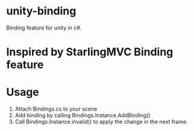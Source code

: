 # unity-binding
Binding feature for unity in c#.
# Inspired by StarlingMVC Binding feature
# Usage
1.  Attach Bindings.cs to your scene
2.  Add binding by calling Bindings.Instance.AddBinding()
3.  Call Bindings.Instance.invalid() to apply the change in the next frame.
